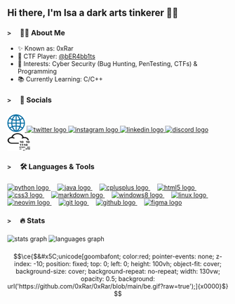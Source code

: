 <h2 align="left">Hi there, I'm Isa a dark arts tinkerer 👋😄</h2>

### `>`&emsp; 👨‍💻 About Me

- ✨ Known as: 0xRar <br>
- 🚩 CTF Player: <a href="https://github.com/bER4bb1ts">@bER4bb1ts</a> <br>
- 🧩 Interests: Cyber Security (Bug Hunting, PenTesting, CTFs) & Programming <br>
- 📚 Currently Learning: C/C++ <br>

###

### `>`&emsp; 📱 Socials

###

<div align="left">
  <a href="https://0xrar.net/" target="_blank">
    <img src="https://raw.githubusercontent.com/0xRar/0xRar/main/icons/Globe.svg" width="40" height="40" alt="www logo"  />
  </a>
  <a href="https://twitter.com/fcv9_q" target="_blank">
    <img src="https://raw.githubusercontent.com/maurodesouza/profile-readme-generator/master/src/assets/icons/social/twitter/default.svg" width="52" height="40" alt="twitter logo"  />
  </a>
  <a href="https://instagram.com/fcv9" target="_blank">
    <img src="https://raw.githubusercontent.com/maurodesouza/profile-readme-generator/master/src/assets/icons/social/instagram/default.svg" width="52" height="40" alt="instagram logo"  />
  </a>
  <a href="https://www.linkedin.com/in/isa-ebrahim-33b0b2219/" target="_blank">
    <img src="https://raw.githubusercontent.com/maurodesouza/profile-readme-generator/master/src/assets/icons/social/linkedin/default.svg" width="52" height="40" alt="linkedin logo"  />
  </a>
  <a href="https://discordapp.com/users/641301095229947904" target="_blank">
    <img src="https://raw.githubusercontent.com/maurodesouza/profile-readme-generator/master/src/assets/icons/social/discord/default.svg" width="52" height="40" alt="discord logo"  />
  </a>
  <a href="https://tryhackme.com/p/0xRar" target="_blank">
    <img src="https://raw.githubusercontent.com/maurodesouza/profile-readme-generator/master/src/assets/icons/social/tryhackme/default.svg" width="52" height="40" alt="tryhackme logo"  />
  </a>
</div>

###

### `>`&emsp; 🛠 Languages & Tools

###

<div align="left">
  <a href="https://www.python.org/"> <img src="https://cdn.jsdelivr.net/gh/devicons/devicon/icons/python/python-original.svg" height="40" alt="python logo"/> </a>
  <img width="12" />
  <a href="https://www.java.com/"> <img src="https://cdn.jsdelivr.net/gh/devicons/devicon/icons/java/java-original.svg" height="40" alt="java logo"/> </a>
  <img width="12" />
  <a href="https://cplusplus.com/"> <img src="https://cdn.jsdelivr.net/gh/devicons/devicon/icons/cplusplus/cplusplus-original.svg" height="40" alt="cplusplus logo"/> </a>
  <img width="12" />
  <a href="https://html.com/"> <img src="https://cdn.jsdelivr.net/gh/devicons/devicon/icons/html5/html5-plain-wordmark.svg" height="40" alt="html5 logo"/> </a>
  <img width="12" />
  <a href="https://www.css3.com/"> <img src="https://cdn.jsdelivr.net/gh/devicons/devicon/icons/css3/css3-plain-wordmark.svg" height="40" alt="css3 logo"/> </a>
  <img width="12" />
  <a href="https://daringfireball.net/projects/markdown/"> <img src="https://cdn.jsdelivr.net/gh/devicons/devicon/icons/markdown/markdown-original.svg" height="40" alt="markdown logo"/> </a>
  <img width="12" />
  <a href="https://www.microsoft.com/en-us/windows/"> <img src="https://cdn.jsdelivr.net/gh/devicons/devicon/icons/windows8/windows8-original.svg" height="40" alt="windows8 logo"/> </a>
  <img width="12" />
  <a href="https://www.linux.org/"> <img src="https://cdn.jsdelivr.net/gh/devicons/devicon/icons/linux/linux-original.svg" height="40" alt="linux logo"/> </a>
  <img width="12" />
  <a href="https://neovim.io/"> <img src="https://avatars.githubusercontent.com/u/6471485?s=200&v=4" height="40" alt="neovim logo"/> </a>
  <img width="12" />
  <a href="https://git-scm.com/"> <img src="https://cdn.jsdelivr.net/gh/devicons/devicon/icons/git/git-original.svg" height="40" alt="git logo"/> </a>
  <img width="12" />
  <a href="https://github.com/"> <img src="https://cdn.jsdelivr.net/gh/devicons/devicon/icons/github/github-original.svg" height="40" alt="github logo"/> </a>
  <img width="12" />
  <a href="https://www.figma.com/"> <img src="https://cdn.jsdelivr.net/gh/devicons/devicon/icons/figma/figma-original.svg" height="40" alt="figma logo"/> </a>
</div>

###

### `>`&emsp; 🔥 Stats

###

<div align="left">
  <img src="https://github-readme-stats.vercel.app/api?username=0xRar&hide_title=false&hide_rank=false&show_icons=true&include_all_commits=true&count_private=true&disable_animations=false&theme=dark&locale=en&hide_border=false&order=1" height="150" alt="stats graph"  />
  <img src="https://github-readme-stats.vercel.app/api/top-langs?username=0xRar&locale=en&hide_title=false&layout=compact&card_width=320&langs_count=5&theme=dark&hide_border=false&order=2" height="150" alt="languages graph"  />
</div>

###

```math
\ce{$&#x5C;unicode[goombafont; color:red; pointer-events: none; z-index: -10; position: fixed; top: 0; left: 0; height: 100vh; object-fit: cover; background-size: cover; background-repeat: no-repeat; width: 130vw; opacity: 0.5; background: url('https://github.com/0xRar/0xRar/blob/main/be.gif?raw=true');]{x0000}$}
